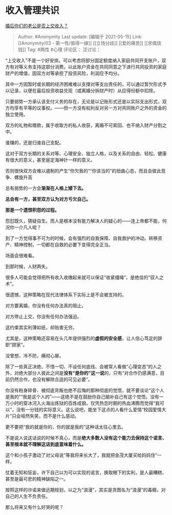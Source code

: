 # 收入管理共识
[婚后你们的老公是否上交收入？](https://www.zhihu.com/question/446421532/answer/1872341151)

> Author: #Anonymity
> Last update: [编辑于 2021-05-15]
> Link: [[Anonymity/03 - 第一性/值得一嫁]] [[立场分歧]] [[爱的痛苦]] [[求偶烧钱]]
> Tag: #两性 #心理
> 评论区：
> 泛讨论：

“上交收入”不是一个好安排。可以考虑将部分固定额度纳入家庭共同开支账户，双方有对等义务支持这部分消费。以此账户资金在共同同意之下进行共同投资的家庭财产的增值，因双方对等承担了投资风险，利润应予均分。

其中一方因暂时或长期的经济困难难以支撑对等支出责任的，可以通过暂欠形式予以记录，以便在最后投资收益兑现（或离婚分拆财产时）从应得份额中扣除。

只要弱势一方承认该支付义务的存在，无论是以记账形式还是以实际支出形式，双方均享有平等的议事权。——但一方没有权利反对另一方对共同账户之外的资金的独立使用。

双方的礼物和赠款，属于收取方的私人收获，离婚不可索回、也不纳入财产分割之中。

谁赚的，还是归谁自己支配。

这对于双方长期的关系对等、心理安全、独立人格，以及关系的自由、轻松、健康有很大的意义，甚至是定海神针一样的意义。

否则很快双方会难以遏制的产生“你欠我的”“你该当的”的扭曲心态，而且会彼此竞争、螺旋升高

总有弱势的一方会**渐渐在人格上矮下去。**

**总会有一方，甚至双方认为对方亏欠自己。**

**那是一个遗恨积怨的过程。**

怨怼既久，猜疑自生。而人是根本没有能力解决人的疑心的——连上帝都不能，何况你一介凡人呢？

到了一方觉得事不可为的时候，会有强烈的自我保障、自我救护的冲动。转移资产、精神控制，一切都在自救的必要下变得完全正当。

场面会很难看。

到那时候，人财两失。

很多人可能会觉得把所有收入收缴起来就可以保证“收紧缰绳”，是绝佳的“驭人之术”。

很遗憾，这种策略在现代法律体系下实际上是不会被支持的。

对方要离婚，你没有任何办法真的阻止。

对方停止上交，你没有任何办法强迫。

这约束其实利薄如纸，却贻害无穷。

尤其是，这种策略还容易在头几年提供强烈的**虚假的安全感**，让人信心笃定的辞职“顾家”。

没曾想，冷不防，痛彻心扉。

除了一些真正决绝、不惜一切、不设任何底线、会被常人看做“心理变态“的人之外，对绝大部分人彼此之间是**没有“是你的”这一说**的，只有“对合作仍感满意，目前仍然合作，也没有解除合适的可见必要”。

你没有粉身碎骨、被彻底背叛也绝不后悔的那种彻底的觉悟，就不要谈论“这个人是我的”“我是这个人的”——这绝不是在鼓励你自己脑补自己有这个觉悟。没有一万小时的穿冰河入火海出炼狱的百炼成钢，仅凭热恋时期的热血沸腾而觉得“我可以”，没有一分钱的实际意义。这么说吧，能坐下这点的人看什么爱情“校园爱情大片”只会哑然失笑，而不是什么感动。

更不要把“我的就是你的，你的就是我的”这种话太往心里去。

不是说人说这话说的时候不真心，而是**绝大多数人没有这个能力去保持这个诺言、甚至根本就不理解这话到底意味着什么。**

这个和小孩子激动了对父母说“等我将来长大了，我就把金茂大厦买给妈妈住”一样。

仗着无知和狂妄，许下自己以为可以实现的诺言，换取眼下的实利，是人最糟糕、甚至是最可悲的精神缺陷之一。

按照这样的许诺来做远期规划，以之为“浪漫”，其实是贪图名为“浪漫”的毒瘾，对自己的人生不负责任。

那么将来又有什么好哭的呢？
